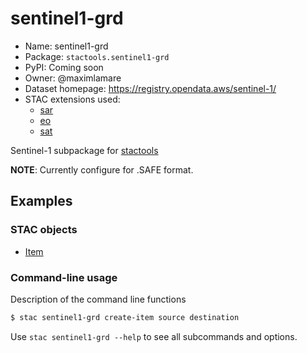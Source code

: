 # sentinel1-grd

- Name: sentinel1-grd
- Package: `stactools.sentinel1-grd`
- PyPI: Coming soon
- Owner: @maximlamare
- Dataset homepage: https://registry.opendata.aws/sentinel-1/
- STAC extensions used:
  - [sar](https://github.com/stac-extensions/sar)
  - [eo](https://github.com/stac-extensions/eo)
  - [sat](https://github.com/stac-extensions/sat)

Sentinel-1 subpackage for [stactools](https://github.com/stac-utils/stactools)

**NOTE**: Currently configure for .SAFE format.

## Examples

### STAC objects

- [Item](examples/item.json)

### Command-line usage

Description of the command line functions

```bash
$ stac sentinel1-grd create-item source destination
```

Use `stac sentinel1-grd --help` to see all subcommands and options.
